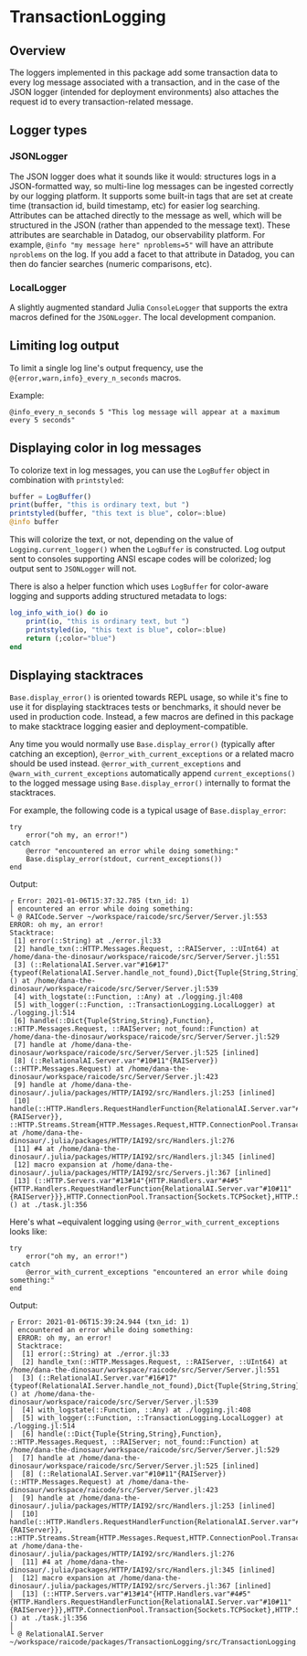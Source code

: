 # TransactionLogging

## Overview
The loggers implemented in this package add some transaction data to every log
message associated with a transaction, and in the case of the JSON logger
(intended for deployment environments) also attaches the request id to every
transaction-related message.

## Logger types

### JSONLogger

The JSON logger does what it sounds like it would: structures logs in a JSON-formatted way, so multi-line
log messages can be ingested correctly by our logging platform. It supports some built-in tags that are
set at create time (transaction id, build timestamp, etc) for easier log searching. Attributes can be
attached directly to the message as well, which will be structured in the JSON (rather than appended to the
message text). These attributes are searchable in Datadog, our observability platform. For example,
`@info "my message here" nproblems=5"` will have an attribute `nproblems` on the log. If you add a facet to
that attribute in Datadog, you can then do fancier searches (numeric comparisons, etc).

### LocalLogger

A slightly augmented standard Julia `ConsoleLogger` that supports the extra macros defined for the
`JSONLogger`. The local development companion.

## Limiting log output
To limit a single log line's output frequency, use the `@{error,warn,info}_every_n_seconds` macros.

Example:
```
@info_every_n_seconds 5 "This log message will appear at a maximum every 5 seconds"
```

## Displaying color in log messages

To colorize text in log messages, you can use the `LogBuffer` object in combination with
`printstyled`:

```julia
buffer = LogBuffer()
print(buffer, "this is ordinary text, but ")
printstyled(buffer, "this text is blue", color=:blue)
@info buffer
```

This will colorize the text, or not, depending on the value of `Logging.current_logger()`
when the `LogBuffer` is constructed. Log output sent to consoles supporting ANSI escape
codes will be colorized; log output sent to `JSONLogger` will not.

There is also a helper function which uses `LogBuffer` for color-aware logging and supports
adding structured metadata to logs:

```julia
log_info_with_io() do io
    print(io, "this is ordinary text, but ")
    printstyled(io, "this text is blue", color=:blue)
    return (;color="blue")
end
```

## Displaying stacktraces
`Base.display_error()` is oriented towards REPL usage, so while it's fine to
use it for displaying stacktraces tests or benchmarks, it should never be used
in production code.  Instead, a few macros are defined in this package to make
stacktrace logging easier and deployment-compatible.

Any time you would normally use `Base.display_error()` (typically after
catching an exception), `@error_with_current_exceptions` or a related macro should be used
instead. `@error_with_current_exceptions` and `@warn_with_current_exceptions` automatically
append `current_exceptions()` to the logged message using `Base.display_error()`
internally to format the stacktraces.

For example, the following code is a typical usage of `Base.display_error`:
```
try
    error("oh my, an error!")
catch
    @error "encountered an error while doing something:"
    Base.display_error(stdout, current_exceptions())
end
```

Output:
```
┌ Error: 2021-01-06T15:37:32.785 (txn_id: 1)
│ encountered an error while doing something:
└ @ RAICode.Server ~/workspace/raicode/src/Server/Server.jl:553
ERROR: oh my, an error!
Stacktrace:
 [1] error(::String) at ./error.jl:33
 [2] handle_txn(::HTTP.Messages.Request, ::RAIServer, ::UInt64) at /home/dana-the-dinosaur/workspace/raicode/src/Server/Server.jl:551
 [3] (::RelationalAI.Server.var"#16#17"{typeof(RelationalAI.Server.handle_not_found),Dict{Tuple{String,String},Function},HTTP.Messages.Request,RAIServer,UInt64,String})() at /home/dana-the-dinosaur/workspace/raicode/src/Server/Server.jl:539
 [4] with_logstate(::Function, ::Any) at ./logging.jl:408
 [5] with_logger(::Function, ::TransactionLogging.LocalLogger) at ./logging.jl:514
 [6] handle(::Dict{Tuple{String,String},Function}, ::HTTP.Messages.Request, ::RAIServer; not_found::Function) at /home/dana-the-dinosaur/workspace/raicode/src/Server/Server.jl:529
 [7] handle at /home/dana-the-dinosaur/workspace/raicode/src/Server/Server.jl:525 [inlined]
 [8] (::RelationalAI.Server.var"#10#11"{RAIServer})(::HTTP.Messages.Request) at /home/dana-the-dinosaur/workspace/raicode/src/Server/Server.jl:423
 [9] handle at /home/dana-the-dinosaur/.julia/packages/HTTP/IAI92/src/Handlers.jl:253 [inlined]
 [10] handle(::HTTP.Handlers.RequestHandlerFunction{RelationalAI.Server.var"#10#11"{RAIServer}}, ::HTTP.Streams.Stream{HTTP.Messages.Request,HTTP.ConnectionPool.Transaction{Sockets.TCPSocket}}) at /home/dana-the-dinosaur/.julia/packages/HTTP/IAI92/src/Handlers.jl:276
 [11] #4 at /home/dana-the-dinosaur/.julia/packages/HTTP/IAI92/src/Handlers.jl:345 [inlined]
 [12] macro expansion at /home/dana-the-dinosaur/.julia/packages/HTTP/IAI92/src/Servers.jl:367 [inlined]
 [13] (::HTTP.Servers.var"#13#14"{HTTP.Handlers.var"#4#5"{HTTP.Handlers.RequestHandlerFunction{RelationalAI.Server.var"#10#11"{RAIServer}}},HTTP.ConnectionPool.Transaction{Sockets.TCPSocket},HTTP.Streams.Stream{HTTP.Messages.Request,HTTP.ConnectionPool.Transaction{Sockets.TCPSocket}}})() at ./task.jl:356
```

Here's what ~equivalent logging using `@error_with_current_exceptions` looks like:
```
try
    error("oh my, an error!")
catch
    @error_with_current_exceptions "encountered an error while doing something:"
end
```
Output:
```
┌ Error: 2021-01-06T15:39:24.944 (txn_id: 1)
│ encountered an error while doing something:
│ ERROR: oh my, an error!
│ Stacktrace:
│  [1] error(::String) at ./error.jl:33
│  [2] handle_txn(::HTTP.Messages.Request, ::RAIServer, ::UInt64) at /home/dana-the-dinosaur/workspace/raicode/src/Server/Server.jl:551
│  [3] (::RelationalAI.Server.var"#16#17"{typeof(RelationalAI.Server.handle_not_found),Dict{Tuple{String,String},Function},HTTP.Messages.Request,RAIServer,UInt64,String})() at /home/dana-the-dinosaur/workspace/raicode/src/Server/Server.jl:539
│  [4] with_logstate(::Function, ::Any) at ./logging.jl:408
│  [5] with_logger(::Function, ::TransactionLogging.LocalLogger) at ./logging.jl:514
│  [6] handle(::Dict{Tuple{String,String},Function}, ::HTTP.Messages.Request, ::RAIServer; not_found::Function) at /home/dana-the-dinosaur/workspace/raicode/src/Server/Server.jl:529
│  [7] handle at /home/dana-the-dinosaur/workspace/raicode/src/Server/Server.jl:525 [inlined]
│  [8] (::RelationalAI.Server.var"#10#11"{RAIServer})(::HTTP.Messages.Request) at /home/dana-the-dinosaur/workspace/raicode/src/Server/Server.jl:423
│  [9] handle at /home/dana-the-dinosaur/.julia/packages/HTTP/IAI92/src/Handlers.jl:253 [inlined]
│  [10] handle(::HTTP.Handlers.RequestHandlerFunction{RelationalAI.Server.var"#10#11"{RAIServer}}, ::HTTP.Streams.Stream{HTTP.Messages.Request,HTTP.ConnectionPool.Transaction{Sockets.TCPSocket}}) at /home/dana-the-dinosaur/.julia/packages/HTTP/IAI92/src/Handlers.jl:276
│  [11] #4 at /home/dana-the-dinosaur/.julia/packages/HTTP/IAI92/src/Handlers.jl:345 [inlined]
│  [12] macro expansion at /home/dana-the-dinosaur/.julia/packages/HTTP/IAI92/src/Servers.jl:367 [inlined]
│  [13] (::HTTP.Servers.var"#13#14"{HTTP.Handlers.var"#4#5"{HTTP.Handlers.RequestHandlerFunction{RelationalAI.Server.var"#10#11"{RAIServer}}},HTTP.ConnectionPool.Transaction{Sockets.TCPSocket},HTTP.Streams.Stream{HTTP.Messages.Request,HTTP.ConnectionPool.Transaction{Sockets.TCPSocket}}})() at ./task.jl:356
│
└ @ RelationalAI.Server ~/workspace/raicode/packages/TransactionLogging/src/TransactionLogging.jl:170
```
